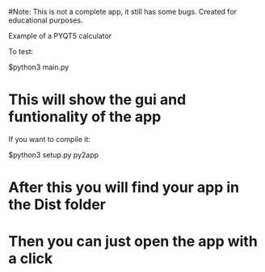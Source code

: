 #Note: This is not a complete app, it still has some bugs. Created for educational purposes.

Example of a PYQT5 calculator

To test:

  $python3 main.py
  # This will show the gui and funtionality of the app

If you want to compile it:

  $python3 setup.py py2app
  # After this you will find your app in the Dist folder
  # Then you can just open the app with a click
  
  
